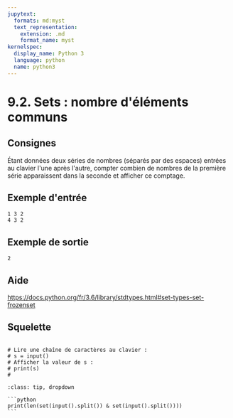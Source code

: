 ```yaml
---
jupytext:
  formats: md:myst
  text_representation:
    extension: .md
    format_name: myst
kernelspec:
  display_name: Python 3
  language: python
  name: python3
---
```


# 9.2. Sets : nombre d'éléments communs

## Consignes

Étant données deux séries de nombres (séparés par des espaces) entrées au clavier l'une après l'autre, compter combien de nombres de la première série apparaissent dans la seconde et afficher ce comptage.

## Exemple d'entrée

```
1 3 2
4 3 2
```

## Exemple de sortie

```
2
```

## Aide

https://docs.python.org/fr/3.6/library/stdtypes.html#set-types-set-frozenset

## Squelette

```{code-cell} ipython3

# Lire une chaîne de caractères au clavier :
# s = input()
# Afficher la valeur de s :
# print(s)
# 
```

````{admonition} Cliquez ici pour voir la solution
:class: tip, dropdown

```python
print(len(set(input().split()) & set(input().split())))
```
````

